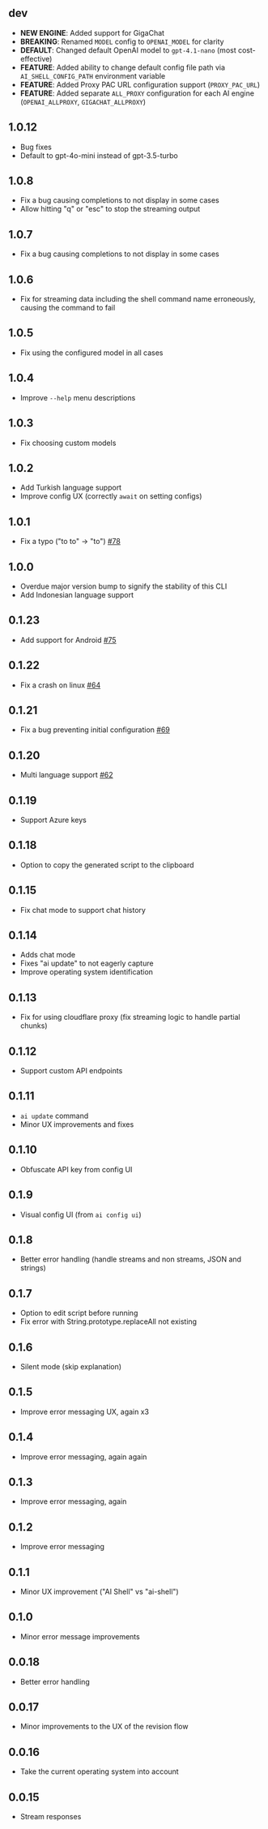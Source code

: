 ## dev

- **NEW ENGINE**: Added support for GigaChat
- **BREAKING**: Renamed `MODEL` config to `OPENAI_MODEL` for clarity
- **DEFAULT**: Changed default OpenAI model to `gpt-4.1-nano` (most cost-effective)
- **FEATURE**: Added ability to change default config file path via `AI_SHELL_CONFIG_PATH` environment variable
- **FEATURE**: Added Proxy PAC URL configuration support (`PROXY_PAC_URL`)
- **FEATURE**: Added separate `ALL_PROXY` configuration for each AI engine (`OPENAI_ALLPROXY`, `GIGACHAT_ALLPROXY`)

## 1.0.12

- Bug fixes
- Default to gpt-4o-mini instead of gpt-3.5-turbo

## 1.0.8

- Fix a bug causing completions to not display in some cases
- Allow hitting "q" or "esc" to stop the streaming output

## 1.0.7

- Fix a bug causing completions to not display in some cases

## 1.0.6

- Fix for streaming data including the shell command name erroneously, causing the command to fail

## 1.0.5

- Fix using the configured model in all cases

## 1.0.4

- Improve `--help` menu descriptions

## 1.0.3

- Fix choosing custom models

## 1.0.2

- Add Turkish language support
- Improve config UX (correctly `await` on setting configs)

## 1.0.1

- Fix a typo ("to to" -> "to") [#78](https://github.com/BuilderIO/ai-shell/pull/78)

## 1.0.0

- Overdue major version bump to signify the stability of this CLI
- Add Indonesian language support

## 0.1.23

- Add support for Android [#75](https://github.com/BuilderIO/ai-shell/pull/75)

## 0.1.22

- Fix a crash on linux [#64](https://github.com/BuilderIO/ai-shell/issues/64)

## 0.1.21

- Fix a bug preventing initial configuration [#69](https://github.com/BuilderIO/ai-shell/issues/69)

## 0.1.20

- Multi language support [#62](https://github.com/BuilderIO/ai-shell/pull/62)

## 0.1.19

- Support Azure keys

## 0.1.18

- Option to copy the generated script to the clipboard

## 0.1.15

- Fix chat mode to support chat history

## 0.1.14

- Adds chat mode
- Fixes "ai update" to not eagerly capture
- Improve operating system identification

## 0.1.13

- Fix for using cloudflare proxy (fix streaming logic to handle partial chunks)

## 0.1.12

- Support custom API endpoints

## 0.1.11

- `ai update` command
- Minor UX improvements and fixes

## 0.1.10

- Obfuscate API key from config UI

## 0.1.9

- Visual config UI (from `ai config ui`)

## 0.1.8

- Better error handling (handle streams and non streams, JSON and strings)

## 0.1.7

- Option to edit script before running
- Fix error with String.prototype.replaceAll not existing

## 0.1.6

- Silent mode (skip explanation)

## 0.1.5

- Improve error messaging UX, again x3

## 0.1.4

- Improve error messaging, again again

## 0.1.3

- Improve error messaging, again

## 0.1.2

- Improve error messaging

## 0.1.1

- Minor UX improvement ("AI Shell" vs "ai-shell")

## 0.1.0

- Minor error message improvements

## 0.0.18

- Better error handling

## 0.0.17

- Minor improvements to the UX of the revision flow

## 0.0.16

- Take the current operating system into account

## 0.0.15

- Stream responses
